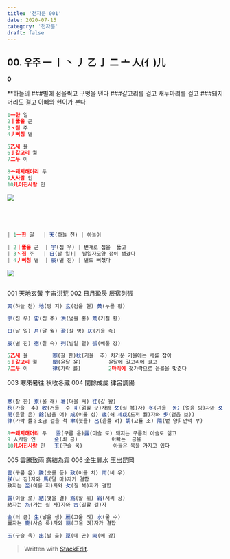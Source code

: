```yaml
---
title: '천자문 001'
date: 2020-07-15
category: '천자문'
draft: false
---
```

## 00. 우주    一 丨 丶 丿 乙 亅 二 亠 人(亻)儿
**0**

**하늘의
###별에 점을찍고 구멍을 낸다
###갈고리를 걸고 새두마리를 걸고
###돼지머리도 걸고 아빠와 현이가 본다
```js
1一한 일
2丨뚫을 곤
3丶점 주
4丿삐침 별

5乙새 을
6亅갈고리 궐
7二두 이

8亠돼지해머리 두
9人사람 인
10儿어진사람 인
```
![](https://i.ibb.co/TgwPyGb/02.jpg)
```js
   
 
   

| 1一한 일   | 天(하늘 천) | 하늘이 

| 2丨뚫을 곤  | 宇(집 우) | 번개로 집을  뚫고
| 3丶점 주   | 日(날 일)|  날일자모양 점이 생겼다
| 4丿삐침 별  | 辰(별 진) | 별도 삐쳤다
```
![](https://i.ibb.co/4YMJndQ/Screen-Shot-2020-07-15-at-1-42-19-PM.png)
```
```
001 天地玄黃 宇宙洪荒 
002 日月盈昃 辰宿列張
```js
天(하늘 천) 地(땅 지) 玄(검을 현) 黃(누를 황)

宇(집 우) 宙(집 주) 洪(넓을 홍) 荒(거칠 황)

日(날 일) 月(달 월) 盈(찰 영) 仄(기울 측)

辰(별 진) 宿(잘 숙) 列(벌일 열) 張(베풀 장)

```
```js
5乙새 을        寒(찰 한)秋(가을  추) 차거운 가을에는 새를 잡아
6亅갈고리 궐     閏(윤달 윤)         윤달에 갈고리에 걸고
7二두 이        律(가락 률)         2마리에 젓가락으로 음률을 맞춘다
```
003 寒來暑往 秋收冬藏 
004 閏餘成歲 律呂調陽 
```js

寒(찰 한) 來(올 래) 暑(더울 서) 往(갈 왕)
秋(가을  추) 收(거둘  수 丩(얽힐 구)자와 攵(칠 복)자) 冬(겨울  동冫(얼음 빙)자와 夂(뒤져 올 치)) 藏(감출  장)
閏(윤달 윤) 餘(남을 여) 成(이룰 성) 歲(해 세戉(도끼 월)자와 步(걸음 보))
律(가락 률彳조금 걸을 척 聿(붓율) 呂(음률 려) 調(고를 조) 陽(볕 양阝언덕 부)
```
```js
8亠돼지해머리 두   雲(구름 운)露(이슬 로) 돼지는 구름의 이슬로 삶고
9 人사람 인      金(쇠 금)           아빠는  금을 
10儿어진사람 인   玉(구슬 옥)          아들은 옥을 가지고 있다
```
005 雲騰致雨 露結為霜 
006 金生麗水 玉出昆岡 
```js
雲(구름 운) 騰(오를 등) 致(이를 치) 雨(비 우)
朕(나 짐)자와 馬(말 마)자가 결합
致자는 至(이를 지)자와 攵(칠 복)자가 결합

露(이슬 로) 結(맺을 결) 爲(할 위) 霜(서리 상)
結자는 糸(가는 실 사)자와 吉(길할 길)자

金(쇠 금) 生(낳을 생) 麗(고울 려) 水(물 수)
麗자는 鹿(사슴 록)자와 丽(고울 려)자가 결합

玉(구슬 옥) 出(날 출) 崑(메 곤) 岡(메 강)

```

> Written with [StackEdit](https://stackedit.io/).
<!--stackedit_data:
eyJoaXN0b3J5IjpbOTYzMzc3NjIyLC01MjMyNTI2NDksLTExND
YwMjQyNzEsLTI5NjYwODUzOSwtMTQ1NDA1ODI0M119
-->